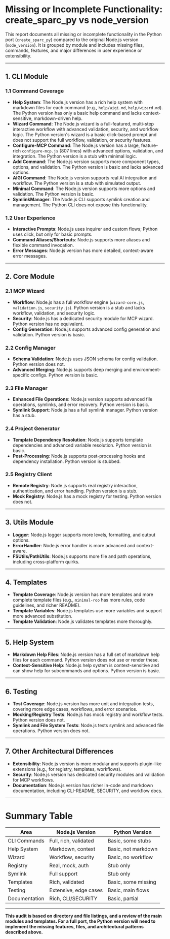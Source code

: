 # Missing or Incomplete Functionality: create_sparc_py vs node_version

This report documents all missing or incomplete functionality in the Python port (`create_sparc_py`) compared to the original Node.js version (`node_version`). It is grouped by module and includes missing files, commands, features, and major differences in user experience or extensibility.

---

## 1. CLI Module

### 1.1 Command Coverage
- **Help System**: The Node.js version has a rich help system with markdown files for each command (e.g., `help/aigi.md`, `help/wizard.md`). The Python version has only a basic help command and lacks context-sensitive, markdown-driven help.
- **Wizard Command**: The Node.js wizard is a full-featured, multi-step interactive workflow with advanced validation, security, and workflow logic. The Python version's wizard is a basic click-based prompt and does not support the full workflow, validation, or security features.
- **Configure-MCP Command**: The Node.js version has a large, feature-rich `configure-mcp.js` (807 lines) with advanced options, validation, and integration. The Python version is a stub with minimal logic.
- **Add Command**: The Node.js version supports more component types, options, and validation. The Python version is basic and lacks advanced options.
- **AIGI Command**: The Node.js version supports real AI integration and workflow. The Python version is a stub with simulated output.
- **Minimal Command**: The Node.js version supports more options and validation. The Python version is basic.
- **SymlinkManager**: The Node.js CLI supports symlink creation and management. The Python CLI does not expose this functionality.

### 1.2 User Experience
- **Interactive Prompts**: Node.js uses inquirer and custom flows; Python uses click, but only for basic prompts.
- **Command Aliases/Shortcuts**: Node.js supports more aliases and flexible command invocation.
- **Error Messages**: Node.js version has more detailed, context-aware error messages.

---

## 2. Core Module

### 2.1 MCP Wizard
- **Workflow**: Node.js has a full workflow engine (`wizard-core.js`, `validation.js`, `security.js`). Python version is a stub and lacks workflow, validation, and security logic.
- **Security**: Node.js has a dedicated security module for MCP wizard. Python version has no equivalent.
- **Config Generation**: Node.js supports advanced config generation and validation. Python version is basic.

### 2.2 Config Manager
- **Schema Validation**: Node.js uses JSON schema for config validation. Python version does not.
- **Advanced Merging**: Node.js supports deep merging and environment-specific configs. Python version is basic.

### 2.3 File Manager
- **Enhanced File Operations**: Node.js version supports advanced file operations, symlinks, and error recovery. Python version is basic.
- **Symlink Support**: Node.js has a full symlink manager. Python version has a stub.

### 2.4 Project Generator
- **Template Dependency Resolution**: Node.js supports template dependencies and advanced variable resolution. Python version is basic.
- **Post-Processing**: Node.js supports post-processing hooks and dependency installation. Python version is stubbed.

### 2.5 Registry Client
- **Remote Registry**: Node.js supports real registry interaction, authentication, and error handling. Python version is a stub.
- **Mock Registry**: Node.js has a mock registry for testing. Python version does not.

---

## 3. Utils Module

- **Logger**: Node.js logger supports more levels, formatting, and output options.
- **ErrorHandler**: Node.js error handler is more advanced and context-aware.
- **FSUtils/PathUtils**: Node.js supports more file and path operations, including cross-platform quirks.

---

## 4. Templates

- **Template Coverage**: Node.js version has more templates and more complete template files (e.g., `minimal-roo` has more rules, code guidelines, and richer README).
- **Template Variables**: Node.js templates use more variables and support more advanced substitution.
- **Template Validation**: Node.js validates templates more thoroughly.

---

## 5. Help System

- **Markdown Help Files**: Node.js version has a full set of markdown help files for each command. Python version does not use or render these.
- **Context-Sensitive Help**: Node.js help system is context-sensitive and can show help for subcommands and options. Python version is basic.

---

## 6. Testing

- **Test Coverage**: Node.js version has more unit and integration tests, covering more edge cases, workflows, and error scenarios.
- **Mocking/Registry Tests**: Node.js has mock registry and workflow tests. Python version does not.
- **Symlink and File System Tests**: Node.js tests symlink and advanced file operations. Python version does not.

---

## 7. Other Architectural Differences

- **Extensibility**: Node.js version is more modular and supports plugin-like extensions (e.g., for registry, templates, workflows).
- **Security**: Node.js version has dedicated security modules and validation for MCP workflows.
- **Documentation**: Node.js version has richer in-code and markdown documentation, including CLI-README, SECURITY, and workflow docs.

---

# Summary Table

| Area                | Node.js Version         | Python Version         |
|---------------------|------------------------|-----------------------|
| CLI Commands        | Full, rich, validated  | Basic, some stubs     |
| Help System         | Markdown, context      | Basic, not markdown   |
| Wizard              | Workflow, security     | Basic, no workflow    |
| Registry            | Real, mock, auth       | Stub only             |
| Symlink             | Full support           | Stub only             |
| Templates           | Rich, validated        | Basic, some missing   |
| Testing             | Extensive, edge cases  | Basic, main flows     |
| Documentation       | Rich, CLI/SECURITY     | Basic, partial        |

---

**This audit is based on directory and file listings, and a review of the main modules and templates. For a full port, the Python version will need to implement the missing features, files, and architectural patterns described above.** 